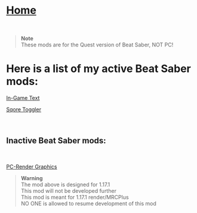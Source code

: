# [Home](https://cgray1234.github.io/index.html)  
<br/>

>**Note**  
>These mods are for the Quest version of Beat Saber, NOT PC!

# Here is a list of my active Beat Saber mods:
[In-Game Text](https://github.com/CGray1234/InGameText)

[Sqore Toggler](https://github.com/CGray1234/SqoreToggler)
<br/>
<br/>
<br/>
## Inactive Beat Saber mods:  
<br/>

[PC-Render Graphics](https://github.com/CGray1234/Quest-PC-Render-Graphics)

>**Warning**  
>The mod above is designed for 1.17.1  
>This mod will not be developed further  
>This mod is meant for 1.17.1 render/MRCPlus  
>NO ONE is allowed to resume development of this mod